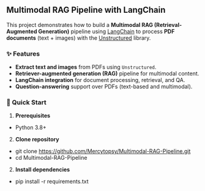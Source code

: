 ## Multimodal RAG Pipeline with LangChain  

This project demonstrates how to build a **Multimodal RAG (Retrieval-Augmented Generation)** pipeline using [LangChain](https://python.langchain.com/) to process **PDF documents** (text + images) with the [Unstructured](https://unstructured.io/) library.  

### ✨ Features  
- **Extract text and images** from PDFs using `Unstructured`.  
- **Retriever-augmented generation (RAG)** pipeline for multimodal content.  
- **LangChain integration** for document processing, retrieval, and QA.  
- **Question-answering** support over PDFs (text-based and multimodal).  

### 🚀 Quick Start  

1. **Prerequisites**
  - Python 3.8+
2. **Clone repository**
  - git clone https://github.com/Mercytopsy/Multimodal-RAG-Pipeline.git
  - cd Multimodal-RAG-Pipeline
2. **Install dependencies**
  - pip install -r requirements.txt  
   
